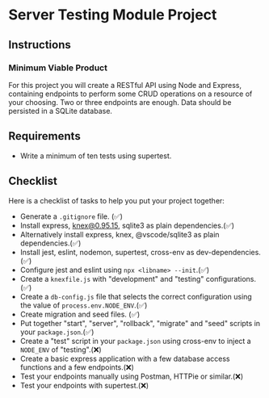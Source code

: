 # Server Testing Module Project

## Instructions

### Minimum Viable Product

For this project you will create a RESTful API using Node and Express, containing endpoints to perform some CRUD operations on a resource of your choosing. Two or three endpoints are enough. Data should be persisted in a SQLite database.

## Requirements

- Write a minimum of ten tests using supertest.

## Checklist

Here is a checklist of tasks to help you put your project together:

- Generate a `.gitignore` file. (✅)
- Install express, knex@0.95.15, sqlite3 as plain dependencies.(✅)
- Alternatively install express, knex, @vscode/sqlite3 as plain dependencies.(✅)
- Install jest, eslint, nodemon, supertest, cross-env as dev-dependencies.(✅)
- Configure jest and eslint using `npx <libname> --init`.(✅)
- Create a `knexfile.js` with "development" and "testing" configurations.(✅)
- Create a `db-config.js` file that selects the correct configuration using the value of `process.env.NODE_ENV`.(✅)
- Create migration and seed files. (✅)
- Put together "start", "server", "rollback", "migrate" and "seed" scripts in your `package.json`.(✅)
- Create a "test" script in your `package.json` using cross-env to inject a `NODE_ENV` of "testing".(❌)
- Create a basic express application with a few database access functions and a few endpoints.(❌)
- Test your endpoints manually using Postman, HTTPie or similar.(❌)
- Test your endpoints with supertest.(❌)

